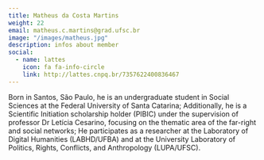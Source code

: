 ```yaml
---
title: Matheus da Costa Martins
weight: 22
email: matheus.c.martins@grad.ufsc.br
image: "/images/matheus.jpg"
description: infos about member
social:
  - name: lattes
    icon: fa fa-info-circle
    link: http://lattes.cnpq.br/7357622400836467
---
```


Born in Santos, São Paulo, he is an undergraduate student in Social Sciences at the Federal University of Santa Catarina; Additionally, he is a Scientific Initiation scholarship holder (PIBIC) under the supervision of professor Dr Letícia Cesarino, focusing on the thematic area of the far-right and social networks; He participates as a researcher at the Laboratory of Digital Humanities (LABHD/UFBA) and at the University Laboratory of Politics, Rights, Conflicts, and Anthropology (LUPA/UFSC).